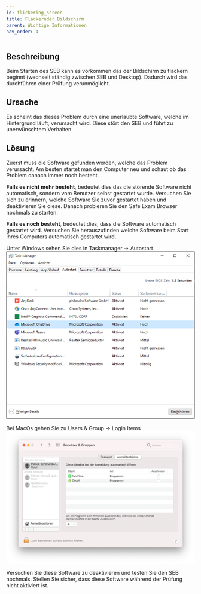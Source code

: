 ```yaml
---
id: flickering_screen
title: Flackernder Bildschirm
parent: Wichtige Informationen
nav_order: 4
---
```


## Beschreibung
Beim Starten des SEB kann es vorkommen das der Bildschirm zu flackern beginnt (wechselt ständig zwischen SEB und Desktop). Dadurch wird das durchführen einer Prüfung verunmöglicht.

## Ursache
Es scheint das dieses Problem durch eine unerlaubte Software, welche im Hintergrund läuft, verursacht wird. Diese stört den SEB und führt zu unerwünschtem Verhalten.

## Lösung
Zuerst muss die Software gefunden werden, welche das Problem verursacht. Am besten startet man den Computer neu und schaut ob das Problem danach immer noch besteht.

**Falls es nicht mehr besteht**, bedeutet dies das die störende Software nicht automatisch, sondern vom Benutzer selbst gestartet wurde. Versuchen Sie sich zu erinnern, welche Software Sie zuvor gestartet haben und deaktivieren Sie diese. Danach probieren Sie den Safe Exam Browser nochmals zu starten.

**Falls es noch besteht**, bedeutet dies, dass die Software automatisch gestartet wird. Versuchen Sie herauszufinden welche Software beim Start Ihres Computers automatisch gestartet wird.

Unter Windows sehen Sie dies in Taskmanager -> Autostart
[![flickering_screen_autostart_windows](assets/pictures/flickering_screen/autostart_windows.PNG)](assets/pictures/flickering_screen/autostart_windows.PNG)

Bei MacOs gehen Sie zu Users & Group -> Login Items
[![flickering_screen_autostart_macos](assets/pictures/flickering_screen/autostart_macos.PNG)](assets/pictures/flickering_screen/autostart_macos.PNG)

Versuchen Sie diese Software zu deaktivieren und testen Sie den SEB nochmals.
Stellen Sie sicher, dass diese Software während der Prüfung nicht aktiviert ist.